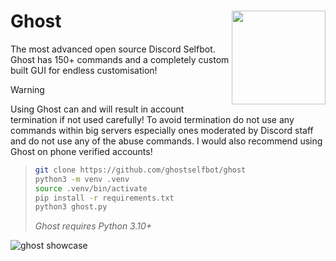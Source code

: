 # Ghost <img width="150" align="right" src="https://github.com/user-attachments/assets/00fc815f-4cb3-4078-94bf-e16cf3fc9fea">
The most advanced open source Discord Selfbot.  
Ghost has 150+ commands and a completely custom built GUI for endless customisation!  

> [!WARNING]  
> Using Ghost can and will result in account termination if not used carefully! To avoid termination do not use any commands within big servers especially ones moderated by Discord staff and do not use any of the abuse commands. I would also recommend using Ghost on phone verified accounts!

<!--
> ### Features
> - Fully fledged custom GUI for customising your selfbot!
> - Integrated custom scripting and theming
> - Custom image embed designed from the ground up using PIL
> - Relatively fast Nitro and Privnote sniper
> - Account backup and restore commands
-->

> ```bash
> git clone https://github.com/ghostselfbot/ghost
> python3 -m venv .venv
> source .venv/bin/activate
> pip install -r requirements.txt
> python3 ghost.py
> ```
> _Ghost requires Python 3.10+_

![ghost showcase](https://github.com/user-attachments/assets/fa74b4a0-ec91-4aad-a47e-26527db578f5)

